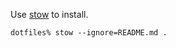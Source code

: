 Use [stow](http://www.gnu.org/software/stow/) to install.
```Shell
dotfiles% stow --ignore=README.md .
```
